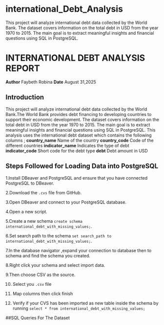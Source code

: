 # international_Debt_Analysis
This project will analyze international debt data collected by the World Bank. The dataset covers information on the total debt in USD from the year 1970 to 2015. The main goal is to extract meaningful insights and financial questions using SQL in PostgreSQL.  
# INTERNATIONAL DEBT ANALYSIS REPORT 
**Author** Faybeth Robina
**Date** August 31,2025
## Introduction
This project will analyze international debt data collected by the World Bank.The World Bank provides debt financing to developing countries to support their economic development. The dataset covers information on the total debt in USD from the year 1970 to 2015. The main goal is to extract meaningful insights and financial questions using SQL in PostgreSQL. 
This analysis uses the international debt dataset which contains  the following columns ;
**country_name** Name of the country
**country_code** Code of the different countries
**indicator_name** Indicates the type of debt
**indicator_code** Short code for the debt type
**debt** Debt amount in USD

## Steps Followed for Loading Data into PostgreSQL
1.Install DBeaver and PostgreSQL and ensure that you have connected PostgreSQL to DBeaver.

2.Download the ```.cvs``` file from GitHub.

3.Open DBeaver and connect to your PostgreSQL database.

4.Open a new script.

5.Create a new schema ```create schema international_debt_with_missing_values;```.

6.Set search path to the schema ```set search_path to international_debt_with_missing_values;```.

7.In the database navigator ,expand your connection to database then to schema and find the schema you created.

8.Right click your schema and select import data.

9.Then choose CSV as the source.

10. Select you ```.csv``` file
    
11. Map columns then click finish
 
12. Verify if your CVS has been imported as new table inside the schema by running
 ```select * from international_debt_with_missing_values;```

##SQL Queries For The Dataset




